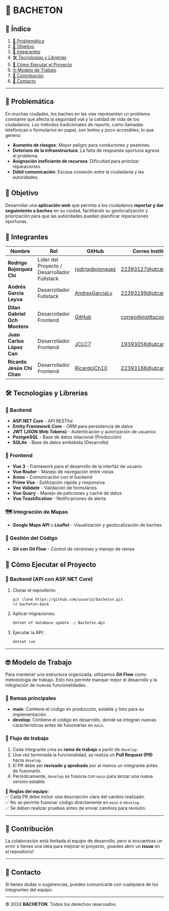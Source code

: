 # 🚗 BACHETON

## 📖 Índice

1. [📌 Problemática](#-problemática)
2. [🎯 Objetivo](#-objetivo)
3. [👥 Integrantes](#-integrantes)
4. [🛠 Tecnologías y Librerías](#-tecnologías-y-librerías)
5. [🚀 Cómo Ejecutar el Proyecto](#-cómo-ejecutar-el-proyecto)
6. [🤓 Modelo de Trabajo](#-modelo-de-trabajo)
7. [📢 Contribución](#-contribución)
8. [📧 Contacto](#-contacto)

---

## 📌 Problemática

En muchas ciudades, los baches en las vías representan un problema constante que afecta la seguridad vial y la calidad de vida de los ciudadanos. Los métodos tradicionales de reporte, como llamadas telefónicas o formularios en papel, son lentos y poco accesibles, lo que genera:

- **Aumento de riesgos**: Mayor peligro para conductores y peatones.
- **Deterioro de la infraestructura**: La falta de respuesta oportuna agrava el problema.
- **Asignación ineficiente de recursos**: Dificultad para priorizar reparaciones.
- **Débil comunicación**: Escasa conexión entre la ciudadanía y las autoridades.

## 🎯 Objetivo

Desarrollar una **aplicación web** que permita a los ciudadanos **reportar y dar seguimiento a baches** en su ciudad, facilitando su geolocalización y priorización para que las autoridades puedan planificar reparaciones oportunas.

## 👥 Integrantes

| Nombre | Rol | GitHub                                  | Correo Institucional     |  
|--------|-----|-----------------------------------------|--------------------------|  
| **Rodrigo Bojorquez Chi** | Líder del Proyecto / Desarrollador Fullstack | [rodrigobojorquez](https://github.com/rodrigoBojorquez) | 22393127@utcancun.edu.mx |  
| **Andrés García Leyva** | Desarrollador Fullstack | [AndresGarciaLv](https://github.com/AndresGarciaLv)           | 22393199@utcancun.edu.mx   |  
| **Dilan Gabriel Och Montero** | Desarrollador Frontend | [GitHub](https://github.com/)           | correo@institucion.edu   |  
| **Juan Carlos López Can** | Desarrollador Frontend | [JCLC7](https://github.com/JCLC7)           | 19393056@utcancun.edu.mx  |  
| **Ricardo Jesús Chi Chan** | Desarrollador Frontend | [RicardojCh10](https://github.com/RicardojCh10)   | 22393166@utcancun.edu.mx   |  

## 🛠 Tecnologías y Librerías

### 📌 Backend
- **ASP.NET Core** - API RESTful
- **Entity Framework Core** - ORM para persistencia de datos
- **JWT (JSON Web Tokens)** - Autenticación y autorización de usuarios
- **PostgreSQL** - Base de datos relacional (Producción)
- **SQLite** - Base de datos embebida (Desarrollo)

### 🎨 Frontend
- **Vue 3** - Framework para el desarrollo de la interfaz de usuario
- **Vue Router** - Manejo de navegación entre vistas
- **Axios** - Comunicación con el backend
- **Prime Vue** - Estilización rápida y responsiva
- **Vee Validate** - Validación de formularios
- **Vue Query** - Manejo de peticiones y caché de datos
- **Vue Toastification** - Notificaciones de alerta

### 🗺️ Integración de Mapas
- **Google Maps API** o **Leaflet** - Visualización y geolocalización de baches

### 📌 Gestión del Código
- **Git con Git Flow** - Control de versiones y manejo de ramas

## 🚀 Cómo Ejecutar el Proyecto

### 🔧 Backend (API con ASP.NET Core)

1. Clonar el repositorio:
   ```sh
   git clone https://github.com/usuario/bacheton.git
   cd bacheton-back
   ```  

2. Aplicar migraciones:
   ```sh
   dotnet ef database update -p Bacheton.Api
   ```  

3. Ejecutar la API:
   ```sh
   dotnet run
   ```  

---

## 🤓 Modelo de Trabajo

Para mantener una estructura organizada, utilizamos **Git Flow** como metodología de trabajo. Esto nos permite manejar mejor el desarrollo y la integración de nuevas funcionalidades.

### 🔹 Ramas principales
- **main**: Contiene el código en producción, estable y listo para su implementación.
- **develop**: Contiene el código en desarrollo, donde se integran nuevas características antes de fusionarlas en `main`.

### 🔹 Flujo de trabajo
1. Cada integrante crea su **rama de trabajo** a partir de `develop`.
2. Una vez terminada la funcionalidad, se realiza un **Pull Request (PR)** hacia `develop`.
3. El PR debe ser **revisado y aprobado** por al menos un integrante antes de fusionarlo.
4. Periódicamente, `develop` se fusiona con `main` para lanzar una nueva versión estable.

📌 **Reglas del equipo:**  
✅ Cada PR debe incluir una descripción clara del cambio realizado.  
✅ No se permite fusionar código directamente en `main` o `develop`.  
✅ Se deben realizar pruebas antes de enviar cambios para revisión.

---

## 📢 Contribución
La colaboración está limitada al equipo de desarrollo, pero si encuentras un error o tienes una idea para mejorar el proyecto, ¡puedes abrir un **issue** en el repositorio!

---

## 📧 Contacto

Si tienes dudas o sugerencias, puedes comunicarte con cualquiera de los integrantes del equipo.

---

© 2024 **BACHETON**. Todos los derechos reservados.  
